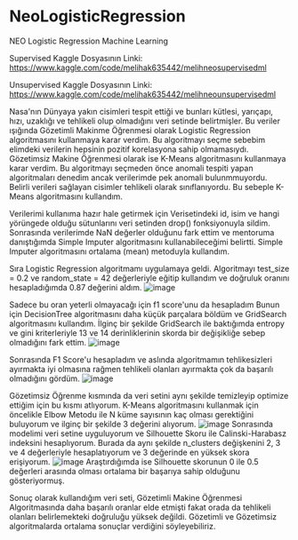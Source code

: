# NeoLogisticRegression
NEO Logistic Regression Machine Learning

Supervised Kaggle Dosyasının Linki: https://www.kaggle.com/code/melihak635442/melihneosupervisedml

Unsupervised Kaggle Dosyasının Linki: https://www.kaggle.com/code/melihak635442/melihneounsupervisedml

Nasa'nın Dünyaya yakın cisimleri tespit ettiği ve bunları kütlesi, yarıçapı, hızı, uzaklığı ve tehlikeli olup olmadığını veri setinde belirtmişler.
Bu veriler ışığında Gözetimli Makinme Öğrenmesi olarak Logistic Regression algoritmasını kullanmaya karar verdim. Bu algoritmayı seçme sebebim elimdeki verilerin hepsinin pozitif korelasyona sahip olmamasıydı.
Gözetimsiz Makine Öğrenmesi olarak ise K-Means algoritmasını kullanmaya karar verdim. Bu algoritmayı seçmeden önce anomali tespiti yapan algoritmaları denedim ancak verilerimde pek anomali bulunmmuyordu. Belirli verileri sağlayan cisimler tehlikeli olarak sınıflanıyordu. Bu sebeple K-Means algoritmasını kullandım.

Verilerimi kullanıma hazır hale getirmek için Verisetindeki id, isim ve hangi yörüngede olduğu sütunlarını veri setinden drop() fonksiyonuyla sildim. Sonrasında verilerimde NaN değerler olduğunu fark ettim ve mentoruma danıştığımda Simple Imputer algoritmasını kullanabileceğimi belirtti. Simple Imputer algoritmasını ortalama (mean) metoduyla kullandım.

Sıra Logistic Regression algoritmamı uygulamaya geldi. Algoritmayı test_size = 0.2 ve random_state = 42 değerleriyle eğitip kullandım ve doğruluk oranını hesapladığımda 0.87 değerini aldım. 
![image](https://github.com/user-attachments/assets/b738e0af-0498-478f-9425-82994d7e7934)

Sadece bu oran yeterli olmayacağı için f1 score'unu da hesapladım
Bunun için DecisionTree algoritmasını daha küçük parçalara böldüm ve GridSearch algoritmasını kullandım. İlginç bir şekilde GridSearch ile baktığımda entropy ve gini kriterleriyle 13 ve 14 derinliklerinin skorda bir değişikliğe sebep olmadığını fark ettim.
![image](https://github.com/user-attachments/assets/ba28ce09-e6e5-4c5d-9282-47aa2be11e77) 

Sonrasında F1 Score'u hesapladım ve aslında algoritmamın tehlikesizleri ayırmakta iyi olmasına rağmen tehlikeli olanları ayırmakta çok da başarılı olmadığını gördüm.
![image](https://github.com/user-attachments/assets/698eda1e-aa3a-450b-8064-cb1b1bf0a48e)

Gözetimsiz Öğrenme kısmında da veri setini aynı şekilde temizleyip optimize ettiğim için bu kısmı atlıyorum.
K-Means algoritmasını kullanmak için öncelikle Elbow Metodu ile N küme sayısının kaç olması gerektiğini buluyorum ve ilginç bir şekilde 3 değerini alıyorum.
![image](https://github.com/user-attachments/assets/35cfb28f-0788-4413-a620-8016bb95f1bf)
Sonrasında modelimi veri setine uyguluyorum ve Silhouette Skoru ile Calinski-Harabasz indeksini hesaplıyorum. Burada da aynı şekilde n_clusters değişkenini 2, 3 ve 4 değerleriyle hesaplatıyorum ve 3 değerinde en yüksek skora erişiyorum.
![image](https://github.com/user-attachments/assets/dd31fbd5-9e8b-456d-9752-891907c3a1fa)
Araştırdığımda ise Silhouette skorunun 0 ile 0.5 değerleri arasında olması ortalama bir başarıya sahip olduğunu gösteriyormuş. 

Sonuç olarak kullandığım veri seti, Gözetimli Makine Öğrenmesi Algoritmasında daha başarılı oranlar elde etmişti fakat orada da tehlikeli olanları belirlemekteki doğruluğu yüksek değildi. Gözetimli ve Gözetimsiz algoritmalarda ortalama sonuçlar verdiğini söyleyebiliriz.
